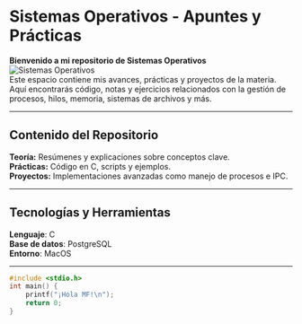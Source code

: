 
# Sistemas Operativos - Apuntes y Prácticas  


**Bienvenido a mi repositorio de Sistemas Operativos**  
![Sistemas Operativos](https://media0.giphy.com/media/v1.Y2lkPTc5MGI3NjExb242eHFleDd4eG1iZWNvcjZlYzE1c3NpenZrY3IwZGQ1ZXNwNDl6eCZlcD12MV9pbnRlcm5hbF9naWZfYnlfaWQmY3Q9Zw/GwtfUx2P2HnvByDZdg/giphy.gif)  
Este espacio contiene mis avances, prácticas y proyectos de la materia. Aquí encontrarás código, notas y ejercicios relacionados con la gestión de procesos, hilos, memoria, sistemas de archivos y más.

---

## Contenido del Repositorio
**Teoría:** Resúmenes y explicaciones sobre conceptos clave.  
**Prácticas:** Código en C, scripts y ejemplos.  
**Proyectos:** Implementaciones avanzadas como manejo de procesos e IPC.  

---

## Tecnologías y Herramientas
**Lenguaje**: C  
**Base de datos**: PostgreSQL  
**Entorno**: MacOS  

---
  
```c
#include <stdio.h>
int main() {
    printf("¡Hola MF!\n");
    return 0;
}

